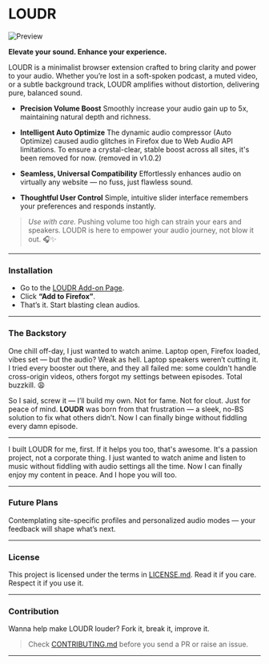# LOUDR


![Preview](preview.gif)

**Elevate your sound. Enhance your experience.**

LOUDR is a minimalist browser extension crafted to bring clarity and power to your audio. Whether you’re lost in a soft-spoken podcast, a muted video, or a subtle background track, LOUDR amplifies without distortion, delivering pure, balanced sound.

- **Precision Volume Boost**
  Smoothly increase your audio gain up to 5x, maintaining natural depth and richness.

- **Intelligent Auto Optimize**
  The dynamic audio compressor (Auto Optimize) caused audio glitches in Firefox due to Web Audio API limitations. To ensure a crystal-clear, stable boost across all sites, it's been removed for now. (removed in v1.0.2)

- **Seamless, Universal Compatibility**
  Effortlessly enhances audio on virtually any website — no fuss, just flawless sound.

- **Thoughtful User Control**
  Simple, intuitive slider interface remembers your preferences and responds instantly.

> _Use with care._ Pushing volume too high can strain your ears and speakers. LOUDR is here to empower your audio journey, not blow it out. 🎧✨

---

### Installation

- Go to the [LOUDR Add-on Page](https://addons.mozilla.org/en-US/firefox/addon/loudr/).
- Click **“Add to Firefox”**.
- That’s it. Start blasting clean audios.

---

### The Backstory

One chill off-day, I just wanted to watch anime. Laptop open, Firefox loaded, vibes set — but the audio? Weak as hell. Laptop speakers weren’t cutting it. I tried every booster out there, and they all failed me: some couldn't handle cross-origin videos, others forgot my settings between episodes. Total buzzkill. 😩

So I said, screw it — I’ll build my own. Not for fame. Not for clout. Just for peace of mind. **LOUDR** was born from that frustration — a sleek, no-BS solution to fix what others didn’t. Now I can finally binge without fiddling every damn episode.

---

I built LOUDR for me, first. If it helps you too, that's awesome. It's a passion project, not a corporate thing. I just wanted to watch anime and listen to music without fiddling with audio settings all the time. Now I can finally enjoy my content in peace. And I hope you will too.

---

### Future Plans

Contemplating site-specific profiles and personalized audio modes — your feedback will shape what’s next.

---

### License

This project is licensed under the terms in [LICENSE.md](./LICENSE.md). Read it if you care. Respect it if you use it.

---

### Contribution

Wanna help make LOUDR louder? Fork it, break it, improve it.

> Check [CONTRIBUTING.md](./CONTRIBUTING.md) before you send a PR or raise an issue.

---
